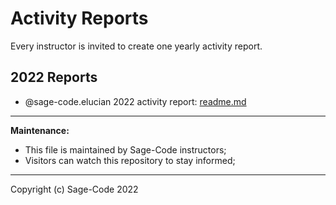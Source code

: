 # Activity Reports

Every instructor is invited to create one yearly activity report.

## 2022 Reports

* @sage-code.elucian 2022 activity report: [readme.md](./elucian/2022.MD)

---

**Maintenance:** 

* This file is maintained by Sage-Code instructors;
* Visitors can watch this repository to stay informed;

---

Copyright (c) Sage-Code 2022
